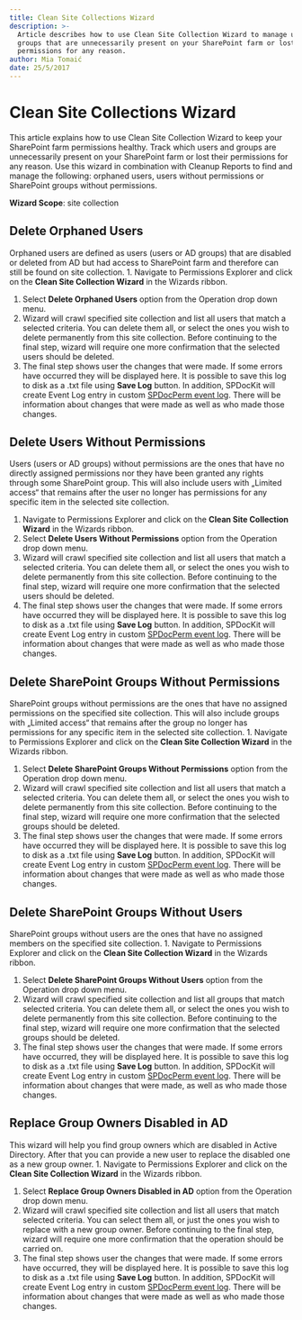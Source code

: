 ```yaml
---
title: Clean Site Collections Wizard
description: >-
  Article describes how to use Clean Site Collection Wizard to manage users and
  groups that are unnecessarily present on your SharePoint farm or lost their
  permissions for any reason.
author: Mia Tomaić
date: 25/5/2017
---
```


# Clean Site Collections Wizard

This article explains how to use Clean Site Collection Wizard to keep your SharePoint farm permissions healthy. Track which users and groups are unnecessarily present on your SharePoint farm or lost their permissions for any reason. Use this wizard in combination with Cleanup Reports to find and manage the following: orphaned users, users without permissions or SharePoint groups without permissions.

**Wizard Scope**: site collection

## Delete Orphaned Users

Orphaned users are defined as users \(users or AD groups\) that are disabled or deleted from AD but had access to SharePoint farm and therefore can still be found on site collection. 1. Navigate to Permissions Explorer and click on the **Clean Site Collection Wizard** in the Wizards ribbon.

1. Select **Delete Orphaned Users** option from the Operation drop down menu.
2. Wizard will crawl specified site collection and list all users that match a selected criteria. You can delete them all, or select the ones you wish to delete permanently from this site collection. Before continuing to the final step, wizard will require one more confirmation that the selected users should be deleted.
3. The final step shows user the changes that were made. If some errors have occurred they will be displayed here. It is possible to save this log to disk as a .txt file using **Save Log** button. In addition, SPDocKit will create Event Log entry in custom [SPDocPerm event log](https://github.com/SysKitTeam/docs-spdockit/tree/8189b9511feae817c534664a254f80f907d19119/manage-sharepoint-permissions/manage-sharepoint-permissions/spdockit-permission-management-event-log.md). There will be information about changes that were made as well as who made those changes.

## Delete Users Without Permissions

Users \(users or AD groups\) without permissions are the ones that have no directly assigned permissions nor they have been granted any rights through some SharePoint group. This will also include users with „Limited access“ that remains after the user no longer has permissions for any specific item in the selected site collection.

1. Navigate to Permissions Explorer and click on the **Clean Site Collection Wizard** in the Wizards ribbon.
2. Select **Delete Users Without Permissions** option from the Operation drop down menu.
3. Wizard will crawl specified site collection and list all users that match a selected criteria. You can delete them all, or select the ones you wish to delete permanently from this site collection. Before continuing to the final step, wizard will require one more confirmation that the selected users should be deleted.
4. The final step shows user the changes that were made. If some errors have occurred they will be displayed here. It is possible to save this log to disk as a .txt file using **Save Log** button. In addition, SPDocKit will create Event Log entry in custom [SPDocPerm event log](https://github.com/SysKitTeam/docs-spdockit/tree/8189b9511feae817c534664a254f80f907d19119/manage-sharepoint-permissions/manage-sharepoint-permissions/spdockit-permission-management-event-log.md). There will be information about changes that were made as well as who made those changes.

## Delete SharePoint Groups Without Permissions

SharePoint groups without permissions are the ones that have no assigned permissions on the specified site collection. This will also include groups with „Limited access“ that remains after the group no longer has permissions for any specific item in the selected site collection. 1. Navigate to Permissions Explorer and click on the **Clean Site Collection Wizard** in the Wizards ribbon.

1. Select **Delete SharePoint Groups Without Permissions** option from the Operation drop down menu.
2. Wizard will crawl specified site collection and list all users that match a selected criteria. You can delete them all, or select the ones you wish to delete permanently from this site collection. Before continuing to the final step, wizard will require one more confirmation that the selected groups should be deleted.
3. The final step shows user the changes that were made. If some errors have occurred they will be displayed here. It is possible to save this log to disk as a .txt file using **Save Log** button. In addition, SPDocKit will create Event Log entry in custom [SPDocPerm event log](https://github.com/SysKitTeam/docs-spdockit/tree/8189b9511feae817c534664a254f80f907d19119/manage-sharepoint-permissions/manage-sharepoint-permissions/spdockit-permission-management-event-log.md). There will be information about changes that were made as well as who made those changes.

## Delete SharePoint Groups Without Users

SharePoint groups without users are the ones that have no assigned members on the specified site collection. 1. Navigate to Permissions Explorer and click on the **Clean Site Collection Wizard** in the Wizards ribbon.

1. Select **Delete SharePoint Groups Without Users** option from the Operation drop down menu.
2. Wizard will crawl specified site collection and list all groups that match selected criteria. You can delete them all, or select the ones you wish to delete permanently from this site collection. Before continuing to the final step, wizard will require one more confirmation that the selected groups should be deleted.
3. The final step shows user the changes that were made. If some errors have occurred, they will be displayed here. It is possible to save this log to disk as a .txt file using **Save Log** button. In addition, SPDocKit will create Event Log entry in custom [SPDocPerm event log](https://github.com/SysKitTeam/docs-spdockit/tree/8189b9511feae817c534664a254f80f907d19119/manage-sharepoint-permissions/manage-sharepoint-permissions/spdockit-permission-management-event-log.md). There will be information about changes that were made, as well as who made those changes.

## Replace Group Owners Disabled in AD

This wizard will help you find group owners which are disabled in Active Directory. After that you can provide a new user to replace the disabled one as a new group owner. 1. Navigate to Permissions Explorer and click on the **Clean Site Collection Wizard** in the Wizards ribbon.

1. Select **Replace Group Owners Disabled in AD** option from the Operation drop down menu.
2. Wizard will crawl specified site collection and list all users that match selected criteria. You can select them all, or just the ones you wish to replace with a new group owner. Before continuing to the final step, wizard will require one more confirmation that the operation should be carried on.
3. The final step shows user the changes that were made. If some errors have occurred, they will be displayed here. It is possible to save this log to disk as a .txt file using **Save Log** button. In addition, SPDocKit will create Event Log entry in custom [SPDocPerm event log](https://github.com/SysKitTeam/docs-spdockit/tree/8189b9511feae817c534664a254f80f907d19119/manage-sharepoint-permissions/manage-sharepoint-permissions/spdockit-permission-management-event-log.md). There will be information about changes that were made as well as who made those changes.

